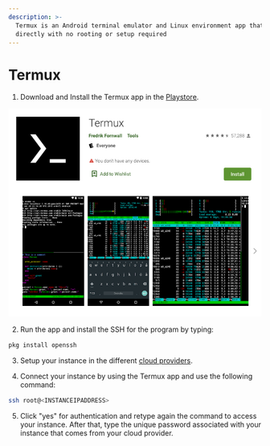 ```yaml
---
description: >-
  Termux is an Android terminal emulator and Linux environment app that works
  directly with no rooting or setup required
---
```


# Termux

1. Download and Install the Termux app in the [Playstore](https://play.google.com/store/apps/details?id=com.termux&hl=en).

![](../../../../.gitbook/assets/image%20%28138%29.png)

2. Run the app and install the SSH for the program by typing:

```bash
pkg install openssh
```

3. Setup your instance in the different [cloud providers](../../server-setup/).

4. Connect your instance by using the Termux app and use the following command:

```bash
ssh root@<INSTANCEIPADDRESS>
```

5. Click "yes" for authentication and retype again the command to access your instance. After that, type the unique password associated with your instance that comes from your cloud provider.

